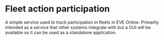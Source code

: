 # Fleet action participation

A simple service used to track participation in fleets in EVE Online.
Primarily intended as a service that other systems integrate
with but a GUI will be available so it can be used as a standalone application.
